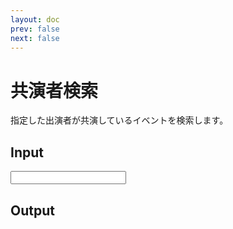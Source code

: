 ```yaml
---
layout: doc
prev: false
next: false
---
```


<script setup>
import Input from "../components/coacting-events/Input.vue"
import Output from "../components/coacting-events/Output.vue"
</script>

# 共演者検索

指定した出演者が共演しているイベントを検索します。

## Input

<Input />

## Output

<Output />
